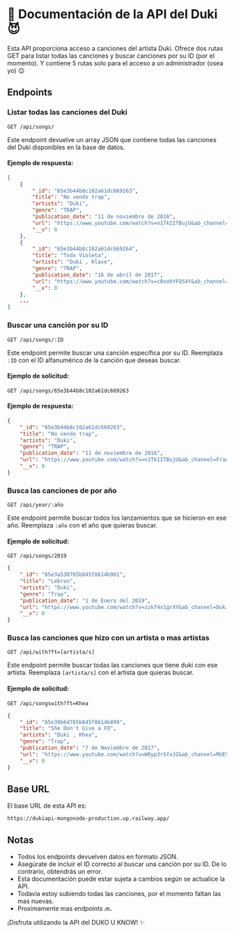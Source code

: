 # 🦇 Documentación de la API del Duki :smiling_imp:

Esta API proporciona acceso a canciones del artista Duki. Ofrece dos rutas GET para listar todas las canciones y buscar canciones por su ID (por el momento).
Y contiene 5 rutas solo para el acceso a un administrador (osea yo) 😉


## Endpoints

### Listar todas las canciones del Duki

```
GET /api/songs/
```

Este endpoint devuelve un array JSON que contiene todas las canciones del Duki disponibles en la base de datos.

#### Ejemplo de respuesta:

```json
[
    {
        "_id": "65e3b44b8c102a61dc669263",
        "title": "No vendo trap",
        "artists": "Duki",
        "genre": "TRAP",
        "publication_date": "11 de noviembre de 2016",
        "url": "https://www.youtube.com/watch?v=n1TkIITBujU&ab_channel=Frankzjj%27",
        "__v": 0
    },
    {
        "_id": "65e3b44b8c102a61dc669264",
        "title": "Txdx Violeta",
        "artists": "Duki , Klave",
        "genre": "TRAP",
        "publication_date": "16 de abril de 2017",
        "url": "https://www.youtube.com/watch?v=c0xohYFQS4Y&ab_channel=Klave",
        "__v": 0
    },
    ...
]
```

### Buscar una canción por su ID

```
GET /api/songs/:ID
```

Este endpoint permite buscar una canción específica por su ID. Reemplaza `:ID` con el ID alfanumérico de la canción que deseas buscar.

#### Ejemplo de solicitud:

```
GET /api/songs/65e3b44b8c102a61dc669263
```

#### Ejemplo de respuesta:

```json
{
    "_id": "65e3b44b8c102a61dc669263",
    "title": "No vendo trap",
    "artists": "Duki",
    "genre": "TRAP",
    "publication_date": "11 de noviembre de 2016",
    "url": "https://www.youtube.com/watch?v=n1TkIITBujU&ab_channel=Frankzjj%27",
    "__v": 0
}
```

### Busca las canciones de por año

```
GET /api/year/:año
```
Este endpoint permite buscar todos los lanzamientos que se hicieron en ese año. Reemplaza `:año` con el año que quieras buscar.
#### Ejemplo de solicitud:

```
GET /api/songs/2019
```
```json
{
    "_id": "65e3a530765b845f8614b901",
    "title": "Lebron",
    "artists": "Duki",
    "genre": "Trap",
    "publication_date": "1 de Enero del 2019",
    "url": "https://www.youtube.com/watch?v=zzkf4x1grXY&ab_channel=Duki",
    "__v": 0
}
```

### Busca las canciones que hizo con un artista o mas artistas

```
GET /api/with?ft=[artista/s]
```
Este endpoint permite buscar todas las canciones que tiene duki con ese artista. Reemplaza `[artista/s]` con el artista que quieras buscar.
#### Ejemplo de solicitud:

```
GET /api/songswith?ft=Khea
```
```json
{
    "_id": "65e39b6d765b845f8614b899",
    "title": "She Don't Give a FO",
    "artists": "Duki , Khea",
    "genre": "Trap",
    "publication_date": "7 de Noviembre de 2017",
    "url": "https://www.youtube.com/watch?v=W0yp3rSfx3I&ab_channel=MUEVARecords",
    "__v": 0
}
```



## Base URL

El base URL de esta API es:

```
https://dukiapi-mongonode-production.up.railway.app/
```

## Notas

- Todos los endpoints devuelven datos en formato JSON.
- Asegúrate de incluir el ID correcto al buscar una canción por su ID. De lo contrario, obtendrás un error.
- Esta documentación puede estar sujeta a cambios según se actualice la API.
- Todavia estoy subiendo todas las canciones, por el momento faltan las mas nuevas.
- Proximamente mas endpoints 🔜.

¡Disfruta utilizando la API del DUKO U KNOW! ✨
